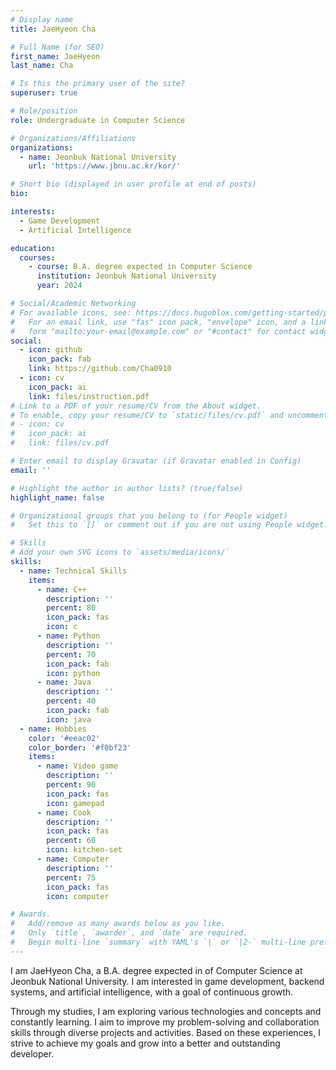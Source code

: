 ```yaml
---
# Display name
title: JaeHyeon Cha

# Full Name (for SEO)
first_name: JaeHyeon
last_name: Cha

# Is this the primary user of the site?
superuser: true

# Role/position
role: Undergraduate in Computer Science

# Organizations/Affiliations
organizations:
  - name: Jeonbuk National University
    url: 'https://www.jbnu.ac.kr/kor/'

# Short bio (displayed in user profile at end of posts)
bio: 

interests:
  - Game Development
  - Artificial Intelligence

education:
  courses:
    - course: B.A. degree expected in Computer Science
      institution: Jeonbuk National University
      year: 2024

# Social/Academic Networking
# For available icons, see: https://docs.hugoblox.com/getting-started/page-builder/#icons
#   For an email link, use "fas" icon pack, "envelope" icon, and a link in the
#   form "mailto:your-email@example.com" or "#contact" for contact widget.
social:
  - icon: github
    icon_pack: fab
    link: https://github.com/Cha0910
  - icon: cv
    icon_pack: ai
    link: files/instruction.pdf
# Link to a PDF of your resume/CV from the About widget.
# To enable, copy your resume/CV to `static/files/cv.pdf` and uncomment the lines below.
# - icon: cv
#   icon_pack: ai
#   link: files/cv.pdf

# Enter email to display Gravatar (if Gravatar enabled in Config)
email: ''

# Highlight the author in author lists? (true/false)
highlight_name: false

# Organizational groups that you belong to (for People widget)
#   Set this to `[]` or comment out if you are not using People widget.

# Skills
# Add your own SVG icons to `assets/media/icons/`
skills:
  - name: Technical Skills
    items:
      - name: C++
        description: ''
        percent: 80
        icon_pack: fas
        icon: c
      - name: Python
        description: ''
        percent: 70
        icon_pack: fab
        icon: python
      - name: Java
        description: ''
        percent: 40
        icon_pack: fab
        icon: java
  - name: Hobbies
    color: '#eeac02'
    color_border: '#f0bf23'
    items:
      - name: Video game
        description: ''
        percent: 90
        icon_pack: fas
        icon: gamepad
      - name: Cook
        description: ''
        icon_pack: fas
        percent: 60
        icon: kitchen-set
      - name: Computer
        description: ''
        percent: 75
        icon_pack: fas
        icon: computer

# Awards.
#   Add/remove as many awards below as you like.
#   Only `title`, `awarder`, and `date` are required.
#   Begin multi-line `summary` with YAML's `|` or `|2-` multi-line prefix and indent 2 spaces below.
---
```


I am JaeHyeon Cha, a B.A. degree expected in of Computer Science at Jeonbuk National University. I am interested in game development, backend systems, and artificial intelligence, with a goal of continuous growth.

Through my studies, I am exploring various technologies and concepts and constantly learning. I aim to improve my problem-solving and collaboration skills through diverse projects and activities. Based on these experiences, I strive to achieve my goals and grow into a better and outstanding developer.


